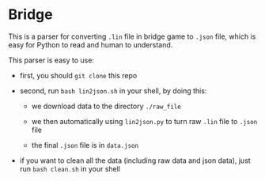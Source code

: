 # Bridge

This is a parser for converting `.lin` file in bridge game to `.json` file, which is easy for Python to read and human to understand.

This parser is easy to use:

- first, you should `git clone` this repo

- second, run `bash lin2json.sh` in your shell, by doing this:

  - we download data to the directory `./raw_file`

  - we then automatically using `lin2json.py` to turn raw `.lin` file to `.json ` file
  - the final `.json` file is in `data.json`

- if you want to clean all the data (including raw data and json data), just run `bash clean.sh` in your shell